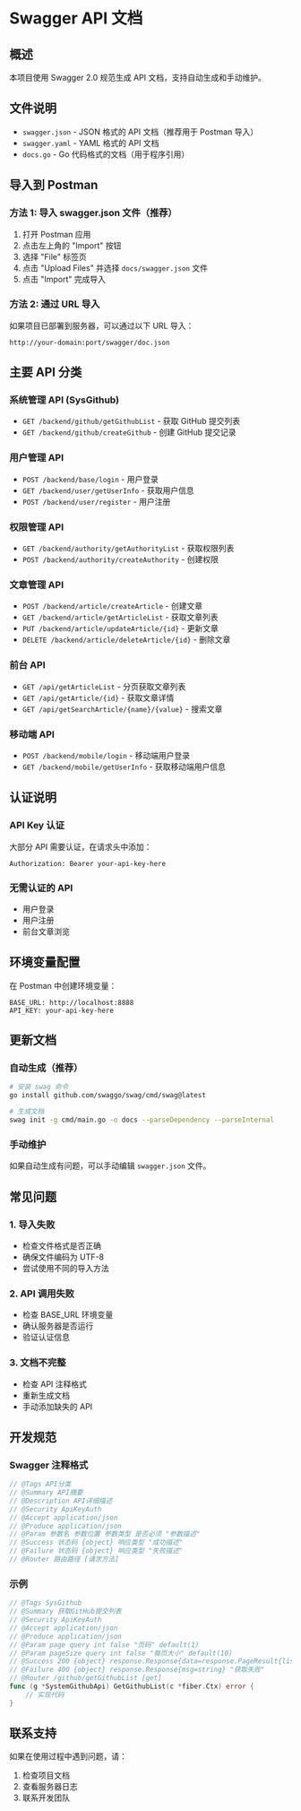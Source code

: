 # Swagger API 文档

## 概述

本项目使用 Swagger 2.0 规范生成 API 文档，支持自动生成和手动维护。

## 文件说明

- `swagger.json` - JSON 格式的 API 文档（推荐用于 Postman 导入）
- `swagger.yaml` - YAML 格式的 API 文档
- `docs.go` - Go 代码格式的文档（用于程序引用）

## 导入到 Postman

### 方法 1: 导入 swagger.json 文件（推荐）

1. 打开 Postman 应用
2. 点击左上角的 "Import" 按钮
3. 选择 "File" 标签页
4. 点击 "Upload Files" 并选择 `docs/swagger.json` 文件
5. 点击 "Import" 完成导入

### 方法 2: 通过 URL 导入

如果项目已部署到服务器，可以通过以下 URL 导入：

```
http://your-domain:port/swagger/doc.json
```

## 主要 API 分类

### 系统管理 API (SysGithub)

- `GET /backend/github/getGithubList` - 获取 GitHub 提交列表
- `GET /backend/github/createGithub` - 创建 GitHub 提交记录

### 用户管理 API

- `POST /backend/base/login` - 用户登录
- `GET /backend/user/getUserInfo` - 获取用户信息
- `POST /backend/user/register` - 用户注册

### 权限管理 API

- `GET /backend/authority/getAuthorityList` - 获取权限列表
- `POST /backend/authority/createAuthority` - 创建权限

### 文章管理 API

- `POST /backend/article/createArticle` - 创建文章
- `GET /backend/article/getArticleList` - 获取文章列表
- `PUT /backend/article/updateArticle/{id}` - 更新文章
- `DELETE /backend/article/deleteArticle/{id}` - 删除文章

### 前台 API

- `GET /api/getArticleList` - 分页获取文章列表
- `GET /api/getArticle/{id}` - 获取文章详情
- `GET /api/getSearchArticle/{name}/{value}` - 搜索文章

### 移动端 API

- `POST /backend/mobile/login` - 移动端用户登录
- `GET /backend/mobile/getUserInfo` - 获取移动端用户信息

## 认证说明

### API Key 认证

大部分 API 需要认证，在请求头中添加：

```
Authorization: Bearer your-api-key-here
```

### 无需认证的 API

- 用户登录
- 用户注册
- 前台文章浏览

## 环境变量配置

在 Postman 中创建环境变量：

```
BASE_URL: http://localhost:8888
API_KEY: your-api-key-here
```

## 更新文档

### 自动生成（推荐）

```bash
# 安装 swag 命令
go install github.com/swaggo/swag/cmd/swag@latest

# 生成文档
swag init -g cmd/main.go -o docs --parseDependency --parseInternal
```

### 手动维护

如果自动生成有问题，可以手动编辑 `swagger.json` 文件。

## 常见问题

### 1. 导入失败

- 检查文件格式是否正确
- 确保文件编码为 UTF-8
- 尝试使用不同的导入方法

### 2. API 调用失败

- 检查 BASE_URL 环境变量
- 确认服务器是否运行
- 验证认证信息

### 3. 文档不完整

- 检查 API 注释格式
- 重新生成文档
- 手动添加缺失的 API

## 开发规范

### Swagger 注释格式

```go
// @Tags API分类
// @Summary API摘要
// @Description API详细描述
// @Security ApiKeyAuth
// @Accept application/json
// @Produce application/json
// @Param 参数名 参数位置 参数类型 是否必须 "参数描述"
// @Success 状态码 {object} 响应类型 "成功描述"
// @Failure 状态码 {object} 响应类型 "失败描述"
// @Router 路由路径 [请求方法]
```

### 示例

```go
// @Tags SysGithub
// @Summary 获取GitHub提交列表
// @Security ApiKeyAuth
// @Accept application/json
// @Produce application/json
// @Param page query int false "页码" default(1)
// @Param pageSize query int false "每页大小" default(10)
// @Success 200 {object} response.Response{data=response.PageResult{list=[]system.SysGithub},msg=string} "获取成功"
// @Failure 400 {object} response.Response{msg=string} "获取失败"
// @Router /github/getGithubList [get]
func (g *SystemGithubApi) GetGithubList(c *fiber.Ctx) error {
    // 实现代码
}
```

## 联系支持

如果在使用过程中遇到问题，请：

1. 检查项目文档
2. 查看服务器日志
3. 联系开发团队


